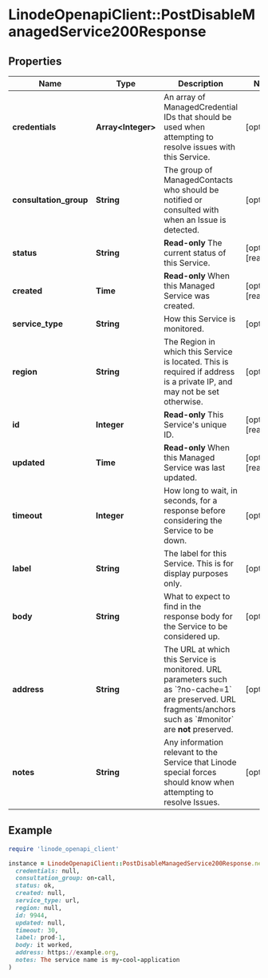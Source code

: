 # LinodeOpenapiClient::PostDisableManagedService200Response

## Properties

| Name | Type | Description | Notes |
| ---- | ---- | ----------- | ----- |
| **credentials** | **Array&lt;Integer&gt;** | An array of ManagedCredential IDs that should be used when attempting to resolve issues with this Service. | [optional] |
| **consultation_group** | **String** | The group of ManagedContacts who should be notified or consulted with when an Issue is detected. | [optional] |
| **status** | **String** | __Read-only__ The current status of this Service. | [optional][readonly] |
| **created** | **Time** | __Read-only__ When this Managed Service was created. | [optional][readonly] |
| **service_type** | **String** | How this Service is monitored. | [optional] |
| **region** | **String** | The Region in which this Service is located. This is required if address is a private IP, and may not be set otherwise. | [optional] |
| **id** | **Integer** | __Read-only__ This Service&#39;s unique ID. | [optional][readonly] |
| **updated** | **Time** | __Read-only__ When this Managed Service was last updated. | [optional][readonly] |
| **timeout** | **Integer** | How long to wait, in seconds, for a response before considering the Service to be down. | [optional] |
| **label** | **String** | The label for this Service. This is for display purposes only. | [optional] |
| **body** | **String** | What to expect to find in the response body for the Service to be considered up. | [optional] |
| **address** | **String** | The URL at which this Service is monitored. URL parameters such as &#x60;?no-cache&#x3D;1&#x60; are preserved. URL fragments/anchors such as &#x60;#monitor&#x60; are __not__ preserved. | [optional] |
| **notes** | **String** | Any information relevant to the Service that Linode special forces should know when attempting to resolve Issues. | [optional] |

## Example

```ruby
require 'linode_openapi_client'

instance = LinodeOpenapiClient::PostDisableManagedService200Response.new(
  credentials: null,
  consultation_group: on-call,
  status: ok,
  created: null,
  service_type: url,
  region: null,
  id: 9944,
  updated: null,
  timeout: 30,
  label: prod-1,
  body: it worked,
  address: https://example.org,
  notes: The service name is my-cool-application
)
```


